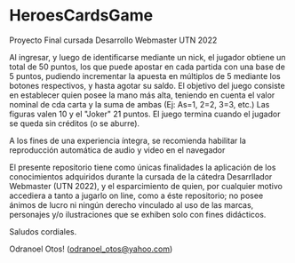 # HeroesCardsGame
Proyecto Final cursada Desarrollo Webmaster UTN 2022

Al ingresar, y luego de identificarse mediante un nick, el jugador obtiene un total de 50 puntos,
los que puede apostar en cada partida con una base de 5 puntos, pudiendo incrementar la apuesta
en múltiplos de 5 mediante los botones respectivos, y hasta agotar su saldo.
El objetivo del juego consiste en establecer quien posee la mano más alta, teniendo en cuenta el 
valor nominal de cda carta y la suma de ambas (Ej: As=1, 2=2, 3=3, etc.) Las figuras valen 10 y 
el "Joker" 21 puntos.
El juego termina cuando el jugador se queda sin créditos (o se aburre).

A los fines de una experiencia íntegra, se recomienda habilitar la reproducción automática
de audio y video en el navegador

El presente repositorio tiene como únicas finalidades la aplicación de los conocimientos adquiridos
durante la cursada de la cátedra Desarrllador Webmaster (UTN 2022), y el esparcimiento de quien, 
por cualquier motivo accediera a tanto a jugarlo on line, como a éste repositorio; no posee ánimos 
de lucro ni ningún derecho vinculado al uso de las marcas, personajes y/o ilustraciones que se 
exhiben solo con fines didácticos.

Saludos cordiales.

Odranoel Otos!
(odranoel_otos@yahoo.com)
